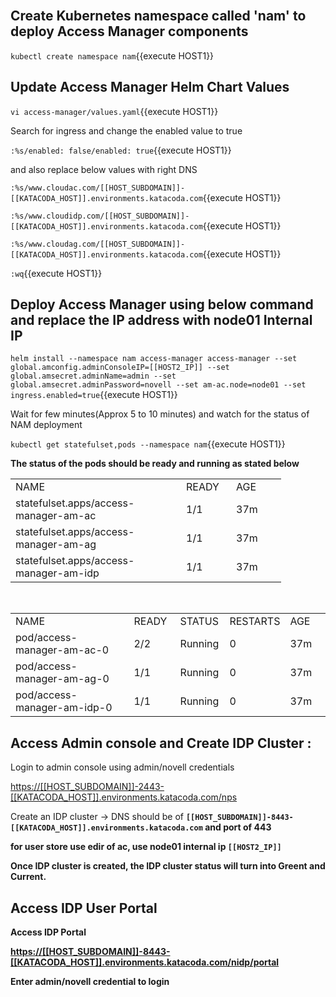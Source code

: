 <br>


## Create Kubernetes namespace called 'nam' to deploy Access Manager components
	
`kubectl create namespace nam`{{execute HOST1}}


## Update Access Manager Helm Chart Values

`vi access-manager/values.yaml`{{execute HOST1}}


Search for ingress and change the enabled value to true 

`:%s/enabled: false/enabled: true`{{execute HOST1}}



and also replace below values with right DNS


`:%s/www.cloudac.com/[[HOST_SUBDOMAIN]]-[[KATACODA_HOST]].environments.katacoda.com`{{execute HOST1}}

`:%s/www.cloudidp.com/[[HOST_SUBDOMAIN]]-[[KATACODA_HOST]].environments.katacoda.com`{{execute HOST1}}

`:%s/www.cloudag.com/[[HOST_SUBDOMAIN]]-[[KATACODA_HOST]].environments.katacoda.com`{{execute HOST1}}

`:wq`{{execute HOST1}}


	
## Deploy Access Manager using below command and replace the IP address with node01 Internal IP

`helm install --namespace nam access-manager access-manager --set global.amconfig.adminConsoleIP=[[HOST2_IP]] --set global.amsecret.adminName=admin --set global.amsecret.adminPassword=novell --set am-ac.node=node01 --set ingress.enabled=true`{{execute HOST1}}


Wait for few minutes(Approx 5 to 10 minutes) and watch for the status of NAM deployment

`kubectl get statefulset,pods --namespace nam`{{execute HOST1}}

<b> The status of the pods should be ready and running as stated below </b>


<table width="385">
<tbody>
<tr>
<td width="257">NAME</td>
<td width="64">READY</td>
<td width="64">AGE</td>
</tr>
<tr>
<td>statefulset.apps/access-manager-am-ac</td>
<td>1/1</td>
<td>37m</td>
</tr>
<tr>
<td>statefulset.apps/access-manager-am-ag</td>
<td>1/1</td>
<td>37m</td>
</tr>
<tr>
<td>statefulset.apps/access-manager-am-idp</td>
<td>1/1</td>
<td>37m</td>
</tr>
</tbody>
</table>

<br>

<table width="513">
<tbody>
<tr>
<td width="257">NAME</td>
<td width="64">READY</td>
<td width="64">STATUS</td>
<td width="64">RESTARTS</td>
<td width="64">AGE</td>
</tr>
<tr>
<td>pod/access-manager-am-ac-0</td>
<td>2/2</td>
<td>Running</td>
<td>0</td>
<td>37m</td>
</tr>
<tr>
<td>pod/access-manager-am-ag-0</td>
<td>1/1</td>
<td>Running</td>
<td>0</td>
<td>37m</td>
</tr>
<tr>
<td>pod/access-manager-am-idp-0</td>
<td>1/1</td>
<td>Running</td>
<td>0</td>
<td>37m</td>
</tr>
</tbody>
</table>


## 	Access Admin console and Create IDP Cluster  :

Login to admin console  using admin/novell credentials

<a href="https://[[HOST_SUBDOMAIN]]-2443-[[KATACODA_HOST]].environments.katacoda.com/nps"> https://[[HOST_SUBDOMAIN]]-2443-[[KATACODA_HOST]].environments.katacoda.com/nps </a> 

Create an IDP cluster ->  DNS should be of <b>`[[HOST_SUBDOMAIN]]-8443-[[KATACODA_HOST]].environments.katacoda.com`<b> and <b> port of 443 </b>

for user store use edir of ac, use node01 internal ip `[[HOST2_IP]]`

Once IDP cluster is created, the IDP cluster status will turn into Greent and Current.

##  Access IDP User Portal

<B>Access IDP Portal </B>

 <a href="https://[[HOST_SUBDOMAIN]]-8443-[[KATACODA_HOST]].environments.katacoda.com/nidp/portal">https://[[HOST_SUBDOMAIN]]-8443-[[KATACODA_HOST]].environments.katacoda.com/nidp/portal </a> 

Enter admin/novell credential to login

